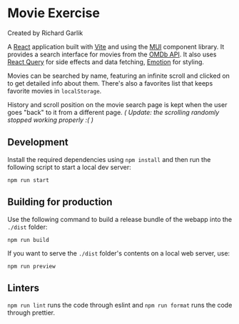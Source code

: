 # Movie Exercise
Created by Richard Garlik

A [React](https://reactjs.org/) application built with [Vite](https://vitejs.dev/) and
using the [MUI](https://mui.com/) component library. It provides a search interface
for movies from the [OMDb API](https://www.omdbapi.com/). It also uses [React Query](https://react-query-v3.tanstack.com/) for side effects and data fetching,
[Emotion](https://emotion.sh/) for styling.

Movies can be searched by name, featuring an infinite scroll and clicked on to get detailed info about them.
There's also a favorites list that keeps favorite movies in `localStorage`.

History and scroll position on the movie search page is kept when the user goes "back" to it from a different page.
*( Update: the scrolling randomly stopped working properly :( )*
## Development
Install the required dependencies using `npm install` and then run the following script to
start a local dev server:

```shell
npm run start
```

## Building for production
Use the following command to build a release bundle of the webapp into the `./dist` folder:

```shell
npm run build
```

If you want to serve the `./dist` folder's contents on a local web server, use:

```shell
npm run preview
```

## Linters
`npm run lint` runs the code through eslint and `npm run format` runs the code through prettier.